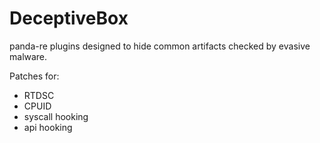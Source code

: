 # DeceptiveBox

panda-re plugins designed to hide common artifacts checked by evasive malware.

Patches for: 

 - RTDSC
 - CPUID
 - syscall hooking 
 - api hooking
